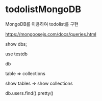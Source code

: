 # todolistMongoDB
MongoDB를 이용하여 todolist를 구현

https://mongoosejs.com/docs/queries.html

show dbs;

use testdb

db

table => collections

show tables => show collections


db.users.find().pretty()
